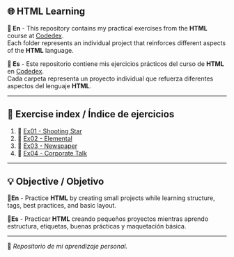 ## 🌐 HTML Learning

<b>📗 En</b> - This repository contains my practical exercises from the <b>HTML</b> course at [Codedex](https://www.codedex.io/).<br> Each folder represents an individual project that reinforces different aspects of the <b>HTML</b> language.

<b>📘 Es</b> - Este repositorio contiene mis ejercicios prácticos del curso de <b>HTML</b> en [Codedex](https://www.codedex.io/).<br> Cada carpeta representa un proyecto individual que refuerza diferentes aspectos del lenguaje <b>HTML</b>.

---

## 📂 Exercise index / Índice de ejercicios

1. 🌠 [Ex01 - Shooting Star](./Ex01-Shooting-Star/)
2. 🌿 [Ex02 - Elemental](./Ex02-Elemental/)
3. 📰 [Ex03 - Newspaper](./Ex03-Newspaper/)
4. 🏢 [Ex04 - Corporate Talk](./Ex04-Corporate-Talk/)

---

## 💡 Objective / Objetivo

<b>📗En</b> - Practice <b>HTML</b> by creating small projects while learning structure, tags, best practices, and basic layout.

<b>📘Es</b> - Practicar <b>HTML</b> creando pequeños proyectos mientras aprendo estructura, etiquetas, buenas prácticas y maquetación básica.


---
📌 *Repositorio de mi aprendizaje personal.*
